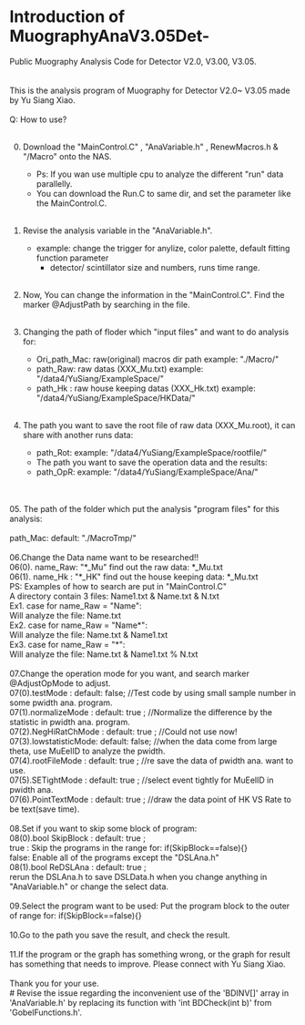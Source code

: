 # Introduction of MuographyAnaV3.05Det-
Public Muography Analysis Code for Detector V2.0, V3.00, V3.05.<br>
<br>
<br>This is the analysis program of Muography for Detector V2.0~ V3.05 made by Yu Siang Xiao.<br>
<br>
Q: How to use? <br><br> 

00. Download the "MainControl.C" , "AnaVariable.h" , RenewMacros.h & "/Macro" onto the NAS.<br>
    * Ps: If you wan use multiple cpu to analyze the different "run" data parallelly. <br>
    * You can download the Run.C to same dir, and set the parameter like the MainControl.C.<br><br>

01. Revise the analysis variable in the "AnaVariable.h". <br>
    * example: change the trigger for anylize, color palette, default fitting function parameter<br>
      * detector/ scintillator size and numbers, runs time range.<br><br> 

02. Now, You can change the information in the "MainControl.C". Find the marker @AdjustPath by searching in the file.<br><br> 

03. Changing the path of floder which "input files" and want to do analysis for: <br>
    * Ori_path_Mac: raw(original) macros dir path example: "./Macro/"<br>
    * path_Raw: raw datas (XXX_Mu.txt) example: "/data4/YuSiang/ExampleSpace/"<br>
    * path_Hk : raw house keeping datas (XXX_Hk.txt) example: "/data4/YuSiang/ExampleSpace/HKData/"<br><br> 

04. The path you want to save the root file of raw data (XXX_Mu.root), it can share with another runs data: <br>
    * path_Rot: example: "/data4/YuSiang/ExampleSpace/rootfile/"<br>
    * The path you want to save the operation data and the results: <br>
    * path_OpR: example: "/data4/YuSiang/ExampleSpace/Ana/"<br>
<br>
<br>05. The path of the folder which put the analysis "program files" for this analysis:<br>
<br>    path_Mac: default: "./MacroTmp/"
<br>
<br>06.Change the Data name want to be researched!! 
<br>    06(0). name_Raw: "*_Mu" find out the raw data: *_Mu.txt
<br>    06(1). name_Hk : "*_HK" find out the house keeping data: *_Mu.txt
<br>    PS: Examples of how to search are put in "MainControl.C"
<br>        A directory contain 3 files:    Name1.txt & Name.txt & N.txt
<br>        Ex1. case for name_Raw = "Name":
<br>            Will analyze the file: Name.txt
<br>        Ex2. case for name_Raw = "Name*":
<br>            Will analyze the file: Name.txt & Name1.txt
<br>        Ex3. case for name_Raw = "*":
<br>            Will analyze the file: Name.txt & Name1.txt % N.txt
<br>
<br>07.Change the operation mode for you want, and search marker @AdjustOpMode to adjust.
<br>    07(0).testMode        : default: false; //Test code by using small sample number in some pwidth ana. program.
<br>    07(1).normalizeMode   : default: true ; //Normalize the difference by the statistic in pwidth ana. program.
<br>    07(2).NegHiRatChMode  : default: true ; //Could not use now!
<br>    07(3).lowstatisticMode: default: false; //when the data come from large theta, use MuEelID to analyze the pwidth.
<br>    07(4).rootFileMode    : default: true ; //re save the data of pwidth ana. want to use. 
<br>    07(5).SETightMode     : default: true ; //select event tightly for MuEelID in pwidth ana. 
<br>    07(6).PointTextMode   : default: true ; //draw the data point of HK VS Rate to be text(save time).
<br>
<br>08.Set if you want to skip some block of program: 
<br>    08(0).bool SkipBlock  : default: true ; 
<br>        true : Skip the programs in the range for: if(SkipBlock==false){} 
<br>        false: Enable all of the programs except the "DSLAna.h"
<br>    08(1).bool ReDSLAna   : default: true ; 
<br>        rerun the DSLAna.h to save DSLData.h when you change anything in "AnaVariable.h" or change the select data.
<br>
<br>09.Select the program want to be used: Put the program block to the outer of range for: if(SkipBlock==false){}
<br>
<br>10.Go to the path you save the result, and check the result.
<br>
<br>11.If the program or the graph has something wrong, or the graph for result has something that needs to improve. Please connect with Yu Siang Xiao.
<br>
<br>Thank you for your use.
<br>
# Revise the issue regarding the inconvenient use of the 'BDINV[]' array in 'AnaVariable.h' by replacing its function with 'int BDCheck(int b)' from 'GobelFunctions.h'.
